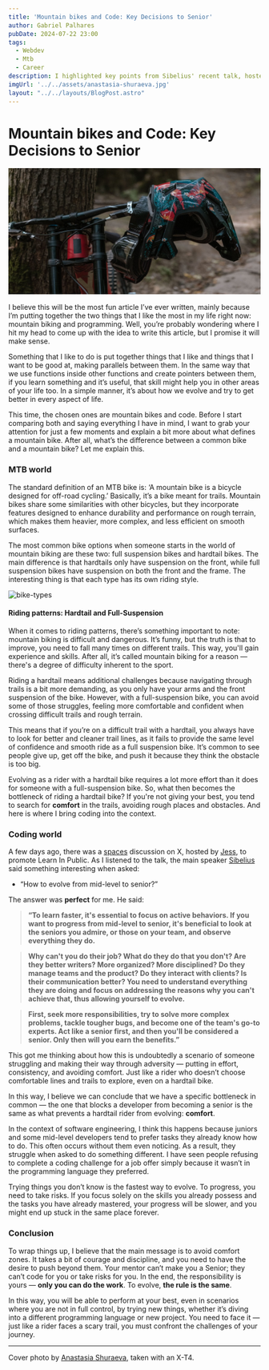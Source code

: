 ```yaml
---
title: 'Mountain bikes and Code: Key Decisions to Senior'
author: Gabriel Palhares
pubDate: 2024-07-22 23:00
tags:
  - Webdev
  - Mtb
  - Career
description: I highlighted key points from Sibelius' recent talk, hosted by Jessica Felix, and connected them to my passions and aspects of evolving into a Senior engineer.
imgUrl: '../../assets/anastasia-shuraeva.jpg'
layout: "../../layouts/BlogPost.astro"
---
```

# Mountain bikes and Code: Key Decisions to Senior

![Blog folder](../../assets/anastasia-shuraeva.jpg)

I believe this will be the most fun article I’ve ever written, mainly because I’m putting together the two things that I like the most in my life right now: mountain biking and programming. Well, you’re probably wondering where I hit my head to come up with the idea to write this article, but I promise it will make sense. 

Something that I like to do is put together things that I like and things that I want to be good at, making parallels between them. In the same way that we use functions inside other functions and create pointers between them, if you learn something and it’s useful, that skill might help you in other areas of your life too. In a simple manner, it’s about how we evolve and try to get better in every aspect of life.

This time, the chosen ones are mountain bikes and code. Before I start comparing both and saying everything I have in mind, I want to grab your attention for just a few moments and explain a bit more about what defines a mountain bike. After all, what’s the difference between a common bike and a mountain bike? Let me explain this.

### MTB world

The standard definition of an MTB bike is: ‘A mountain bike is a bicycle designed for off-road cycling.’ Basically, it’s a bike meant for trails. Mountain bikes share some similarities with other bicycles, but they incorporate features designed to enhance durability and performance on rough terrain, which makes them heavier, more complex, and less efficient on smooth surfaces.

The most common bike options when someone starts in the world of mountain biking are these two: full suspension bikes and hardtail bikes. The main difference is that hardtails only have suspension on the front, while full suspension bikes have suspension on both the front and the frame. The interesting thing is that each type has its own riding style.

![bike-types](../../assets/bike-types.png)

#### Riding patterns: Hardtail and Full-Suspension

When it comes to riding patterns, there’s something important to note: mountain biking is difficult and dangerous. It’s funny, but the truth is that to improve, you need to fall many times on different trails. This way, you'll gain experience and skills. After all, it’s called mountain biking for a reason — there's a degree of difficulty inherent to the sport.

Riding a hardtail means additional challenges because navigating through trails is a bit more demanding, as you only have your arms and the front suspension of the bike. However, with a full-suspension bike, you can avoid some of those struggles, feeling more comfortable and confident when crossing difficult trails and rough terrain.

This means that if you’re on a difficult trail with a hardtail, you always have to look for better and cleaner trail lines, as it fails to provide the same level of confidence and smooth ride as a full suspension bike. It’s common to see people give up, get off the bike, and push it because they think the obstacle is too big.

Evolving as a rider with a hardtail bike requires a lot more effort than it does for someone with a full-suspension bike. So, what then becomes the bottleneck of riding a hardtail bike? If you're not giving your best, you tend to search for **comfort** in the trails, avoiding rough places and obstacles. And here is where I bring coding into the context.

### Coding world

A few days ago, there was a <a href="https://x.com/jessilyneh/status/1747732017268060207?s=20" target="_blank">spaces</a> discussion on X, hosted by <a href="https://twitter.com/jessilyneh" target="_blank">Jess</a>, to promote Learn In Public. As I listened to the talk, the main speaker <a href="https://twitter.com/sseraphini" target="_blank">Sibelius</a> said something interesting when asked:

- “How to evolve from mid-level to senior?”

The answer was **perfect** for me. He said:

> **“To learn faster, it's essential to focus on active behaviors. If you want to progress from mid-level to senior, it's beneficial to look at the seniors you admire, or those on your team, and observe everything they do.**

> **Why can't you do their job? What do they do that you don't? Are they better writers? More organized? More disciplined? Do they manage teams and the product? Do they interact with clients? Is their communication better? You need to understand everything they are doing and focus on addressing the reasons why you can't achieve that, thus allowing yourself to evolve.**

> **First, seek more responsibilities, try to solve more complex problems, tackle tougher bugs, and become one of the team's go-to experts. Act like a senior first, and then you'll be considered a senior. Only then will you earn the benefits.”**

This got me thinking about how this is undoubtedly a scenario of someone struggling and making their way through adversity — putting in effort, consistency, and avoiding comfort. Just like a rider who doesn’t choose comfortable lines and trails to explore, even on a hardtail bike.

In this way, I believe we can conclude that we have a specific bottleneck in common — the one that blocks a developer from becoming a senior is the same as what prevents a hardtail rider from evolving: **comfort**.

In the context of software engineering, I think this happens because juniors and some mid-level developers tend to prefer tasks they already know how to do. This often occurs without them even noticing. As a result, they struggle when asked to do something different. I have seen people refusing to complete a coding challenge for a job offer simply because it wasn’t in the programming language they preferred.

Trying things you don’t know is the fastest way to evolve. To progress, you need to take risks. If you focus solely on the skills you already possess and the tasks you have already mastered, your progress will be slower, and you might end up stuck in the same place forever.

### Conclusion

To wrap things up, I believe that the main message is to avoid comfort zones. It takes a bit of courage and discipline, and you need to have the desire to push beyond them. Your mentor can’t make you a Senior; they can’t code for you or take risks for you. In the end, the responsibility is yours — **only you can do the work**. To evolve, **the rule is the same**.

In this way, you will be able to perform at your best, even in scenarios where you are not in full control, by trying new things, whether it’s diving into a different programming language or new project. You need to face it — just like a rider faces a scary trail, you must confront the challenges of your journey.

---

Cover photo  by [Anastasia Shuraeva](https://www.pexels.com/pt-br/@anastasia-shuraeva/), taken with an X-T4.
